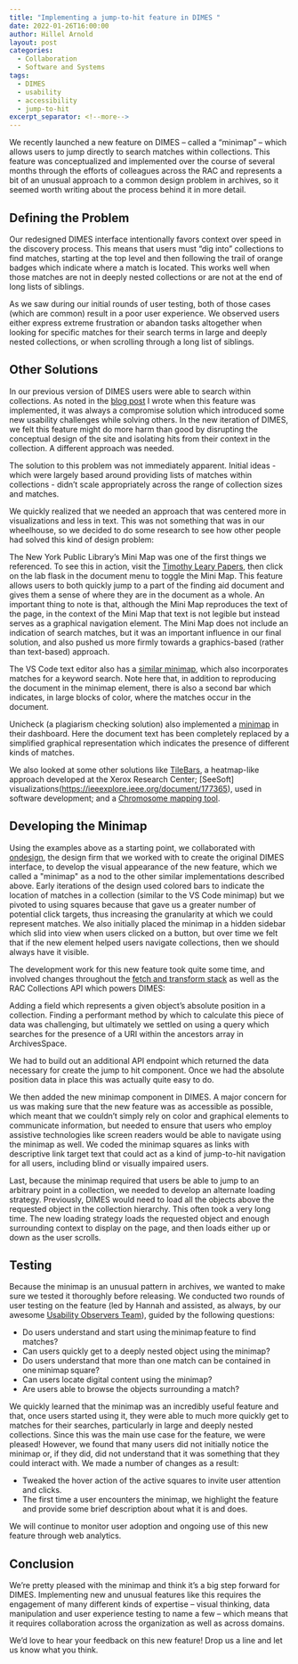 ```yaml
---
title: "Implementing a jump-to-hit feature in DIMES "
date: 2022-01-26T16:00:00
author: Hillel Arnold
layout: post
categories:
  - Collaboration
  - Software and Systems
tags:
  - DIMES
  - usability
  - accessibility
  - jump-to-hit
excerpt_separator: <!--more-->
---
```

We recently launched a new feature on DIMES – called a “minimap” – which allows
users to jump directly to search matches within collections. This feature was
conceptualized and implemented over the course of several months through the
efforts of colleagues across the RAC and represents a bit of an unusual approach
to a common design problem in archives, so it seemed worth writing about the
process behind it in more detail.
<!--more-->

## Defining the Problem

Our redesigned DIMES interface intentionally favors context over speed in the
discovery process. This means that users must “dig into” collections to find
matches, starting at the top level and then following the trail of orange badges
which indicate where a match is located. This works well when those matches are
not in deeply nested collections or are not at the end of long lists of siblings.  

As we saw during our initial rounds of user testing, both of those cases (which
are common) result in a poor user experience. We observed users either express
extreme frustration or abandon tasks altogether when looking for specific
matches for their search terms in large and deeply nested collections, or when
scrolling through a long list of siblings.  

## Other Solutions

In our previous version of DIMES users were able to search within collections.
As noted in the [blog post](/searching-within-collections-in-dimes)
I wrote when this feature was implemented, it was always a compromise solution
which introduced some new usability challenges while solving others. In the new
iteration of DIMES, we felt this feature might do more harm than good by
disrupting the conceptual design of the site and isolating hits from their
context in the collection. A different approach was needed.

The solution to this problem was not immediately apparent. Initial ideas - which
were largely based around providing lists of matches within collections - didn’t
scale appropriately across the range of collection sizes and matches.  

We quickly realized that we needed an approach that was centered more in
visualizations and less in text. This was not something that was in our
wheelhouse, so we decided to do some research to see how other people had solved
this kind of design problem:

The New York Public Library’s Mini Map was one of the first things we referenced.
To see this in action, visit the [Timothy Leary Papers]( https://archives.nypl.org/mss/18400),
then click on the lab flask in the document menu to toggle the Mini Map. This
feature allows users to both quickly jump to a part of the finding aid document
and gives them a sense of where they are in the document as a whole. An important
thing to note is that, although the Mini Map reproduces the text of the page, in
the context of the Mini Map that text is not legible but instead serves as a
graphical navigation element. The Mini Map does not include an indication of
search matches, but it was an important influence in our final solution, and also
pushed us more firmly towards a graphics-based (rather than text-based) approach.

The VS Code text editor also has a [similar minimap]( https://code.visualstudio.com/assets/updates/1_37/minimap-search-decorations.png),
which also incorporates matches for a keyword search. Note here that, in addition
to reproducing the document in the minimap element, there is also a second bar
which indicates, in large blocks of color, where the matches occur in the document.

Unicheck (a plagiarism checking solution) also implemented a [minimap]( https://unicheck.com/blog/wp-content/uploads/2017/10/New-Unicheck-Dashboard-report.png)
in their dashboard. Here the document text has been completely replaced by a
simplified graphical representation which indicates the presence of different
kinds of matches.

We also looked at some other solutions like [TileBars]( https://people.ischool.berkeley.edu/~hearst/papers/chi95.pdf),
a heatmap-like approach developed at the Xerox Research Center; [SeeSoft]
visualizations(https://ieeexplore.ieee.org/document/177365), used in software
development; and a [Chromosome mapping tool](https://blog.kittycooper.com/2018/08/new-compact-chromosome-browser-on-gedmatchs-genesis/).

## Developing the Minimap

Using the examples above as a starting point, we collaborated with [ondesign](https://ond.com/),
the design firm that we worked with to create the original DIMES interface, to
develop the visual appearance of the new feature, which we called a "minimap" as
a nod to the other similar implementations described above. Early iterations of
the design used colored bars to indicate the location of matches in a collection
(similar to the VS Code minimap) but we pivoted to using squares because that
gave us a greater number of potential click targets, thus increasing the
granularity at which we could represent matches. We also initially placed the
minimap in a hidden sidebar which slid into view when users clicked on a button,
but over time we felt that if the new element helped users navigate collections,
then we should always have it visible.

The development work for this new feature took quite some time, and involved
changes throughout the [fetch and transform stack](/making-connections)
as well as the RAC Collections API which powers DIMES:

Adding a field which represents a given object’s absolute position in a
collection. Finding a performant method by which to calculate this piece of data
was challenging, but ultimately we settled on using a query which searches for
the presence of a URI within the ancestors array in ArchivesSpace.

We had to build out an additional API endpoint which returned the data necessary
for create the jump to hit component. Once we had the absolute position data in
place this was actually quite easy to do.

We then added the new minimap component in DIMES. A major concern for us was
making sure that the new feature was as accessible as possible, which meant that
we couldn’t simply rely on color and graphical elements to communicate information,
but needed to ensure that users who employ assistive technologies like screen
readers would be able to navigate using the minimap as well. We coded the minimap
squares as links with descriptive link target text that could act as a kind of
jump-to-hit navigation for all users, including blind or visually impaired users.

Last, because the minimap required that users be able to jump to an arbitrary
point in a collection, we needed to develop an alternate loading strategy.
Previously, DIMES would need to load all the objects above the requested object
in the collection hierarchy. This often took a very long time. The new loading
strategy loads the requested object and enough surrounding context to display on
the page, and then loads either up or down as the user scrolls.

## Testing

Because the minimap is an unusual pattern in archives, we wanted to make sure we
tested it thoroughly before releasing. We conducted two rounds of user testing on
the feature (led by Hannah and assisted, as always, by our awesome [Usability Observers Team](/dimes-ux)), guided by the following questions:

- Do users understand and start using the minimap feature to find matches? 
- Can users quickly get to a deeply nested object using the minimap? 
- Do users understand that more than one match can be contained in one minimap square? 
- Can users locate digital content using the minimap?
- Are users able to browse the objects surrounding a match?

We quickly learned that the minimap was an incredibly useful feature and that,
once users started using it, they were able to much more quickly get to matches
for their searches, particularly in large and deeply nested collections. Since
this was the main use case for the feature, we were pleased! However, we found
that many users did not initially notice the minimap or, if they did, did not
understand that it was something that they could interact with. We made a number
of changes as a result:

- Tweaked the hover action of the active squares to invite user attention and clicks.
- The first time a user encounters the minimap, we highlight the feature and
  provide some brief description about what it is and does.

We will continue to monitor user adoption and ongoing use of this new feature
through web analytics.

## Conclusion

We’re pretty pleased with the minimap and think it’s a big step forward for DIMES.
Implementing new and unusual features like this requires the engagement of many
different kinds of expertise – visual thinking, data manipulation and user
experience testing to name a few – which means that it requires collaboration
across the organization as well as across domains.

We’d love to hear your feedback on this new feature! Drop us a line and let us
know what you think.

